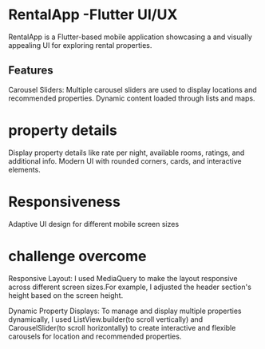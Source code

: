 # RentalApp -Flutter UI/UX
RentalApp is a Flutter-based mobile application showcasing a  and visually appealing UI for exploring rental properties.
## Features
Carousel Sliders:
Multiple carousel sliders are used to display locations and recommended properties.
Dynamic content loaded through lists and maps.
# property details
Display property details like rate per night, available rooms, ratings, and additional info.
Modern UI with rounded corners, cards, and interactive elements.
# Responsiveness
Adaptive UI design for different mobile screen sizes 
# challenge overcome
Responsive Layout: I used MediaQuery to make the layout responsive across different screen sizes.For example, I adjusted the header section's height based on the screen height.

Dynamic Property Displays: To manage and display multiple properties dynamically, I used ListView.builder(to scroll vertically) and CarouselSlider(to scroll horizontally) to create interactive and flexible carousels for location and recommended properties.


